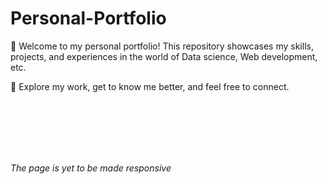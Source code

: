 # Personal-Portfolio

👋 Welcome to my personal portfolio! This repository showcases my skills, projects, and experiences in the world of Data science, Web development, etc. 

🚀 Explore my work, get to know me better, and feel free to connect.



<br><br><br><br><br>

<i>The page is yet to be made responsive</i>
